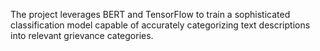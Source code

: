 The project leverages BERT and TensorFlow to train a sophisticated classification model capable of accurately categorizing text descriptions into relevant grievance categories.
